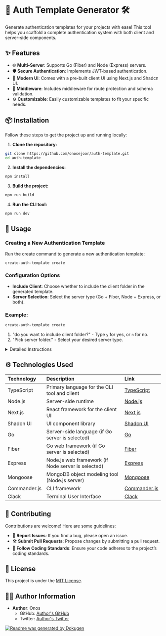 # 🚀 Auth Template Generator 🛠️

Generate authentication templates for your projects with ease! This tool helps you scaffold a complete authentication system with both client and server-side components. 

## ✨ Features

- 🌐 **Multi-Server**: Supports Go (Fiber) and Node (Express) servers.
- 🛡️ **Secure Authentication**: Implements JWT-based authentication.
- 🎨 **Modern UI**: Comes with a pre-built client UI using Next.js and Shadcn UI.
- 🔐 **Middleware**: Includes middleware for route protection and schema validation.
- ⚙️ **Customizable**: Easily customizable templates to fit your specific needs.

## 📦 Installation

Follow these steps to get the project up and running locally:

1.  **Clone the repository:**
   ```bash
   git clone https://github.com/onosejoor/auth-template.git
   cd auth-template
   ```

2.  **Install the dependencies:**
   ```bash
   npm install
   ```

3.  **Build the project:**
   ```bash
   npm run build
   ```

4.  **Run the CLI tool:**
   ```bash
   npm run dev
   ```

## 🚀 Usage

### Creating a New Authentication Template
Run the create command to generate a new authentication template:

```bash
create-auth-template create
```

### Configuration Options
- **Include Client**: Choose whether to include the client folder in the generated template.
- **Server Selection**: Select the server type (Go + Fiber, Node + Express, or both).

### Example:
```bash
create-auth-template create
```
1.  "do you want to include client folder?" - Type `y` for yes, or `n` for no.
2.  "Pick server folder." - Select your desired server type.

<details>
<summary>Detailed Instructions</summary>
After running the create command, the CLI will prompt you with a series of questions:

1.  **Include Client Folder?**
   - Type `y` to include the client folder in the generated template.
   - Type `n` to exclude the client folder.
2.  **Pick Server Folder**
   - Select your desired server type. Options include:
     - `GO + Fiber`
     - `Node + Express`
     - `Both`

The CLI tool will then generate the authentication template in the auth-template directory.
</details>

## ⚙️ Technologies Used

| Technology    | Description                                       | Link                                  |
| :------------ | :------------------------------------------------ | :------------------------------------ |
| TypeScript    | Primary language for the CLI tool and client     | [TypeScript](https://www.typescriptlang.org/) |
| Node.js       | Server-side runtime                               | [Node.js](https://nodejs.org/)       |
| Next.js       | React framework for the client UI                 | [Next.js](https://nextjs.org/)       |
| Shadcn UI     | UI component library                              | [Shadcn UI](https://ui.shadcn.com/) |
| Go            | Server-side language (if Go server is selected)  | [Go](https://go.dev/)                |
| Fiber         | Go web framework (if Go server is selected)     | [Fiber](https://gofiber.io/)        |
| Express       | Node.js web framework (if Node server is selected) | [Express](https://expressjs.com/)   |
| Mongoose      | MongoDB object modeling tool (Node.js server)     | [Mongoose](https://mongoosejs.com/)  |
| Commander.js | CLI framework   | [Commander.js](https://www.npmjs.com/package/commander)  |
| Clack         | Terminal User Interface | [Clack](https://www.npmjs.com/package/clack)  |

## 🤝 Contributing

Contributions are welcome! Here are some guidelines:

- 🐛 **Report Issues**: If you find a bug, please open an issue.
- 🛠️ **Submit Pull Requests**: Propose changes by submitting a pull request.
- 📝 **Follow Coding Standards**: Ensure your code adheres to the project’s coding standards.

## 📄 License

This project is under the [MIT License](link-to-license).

## 🧑‍💻 Author Information

- **Author**: Onos
  - GitHub: [Author's GitHub](https://github.com/onosejoore)
  - Twitter: [Author's Twitter](https://twitter.com/DevText16)

[![Readme was generated by Dokugen](https://img.shields.io/badge/Readme%20was%20generated%20by-Dokugen-brightgreen)](https://www.npmjs.com/package/dokugen)
